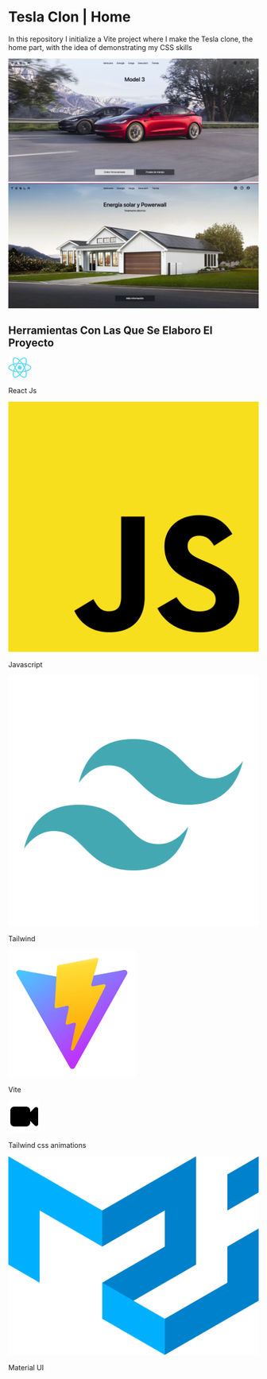 <div>
<h1 className="text-2xl text-white font-extrabold uppercase">Tesla Clon | Home</h1>

<p className="text-xl text-blue-200 font-extrabold">In this repository I initialize a Vite project where I make the Tesla clone, the home part, with the idea of demonstrating my CSS skills
</p>

<div className="flex flex-col justify-center items-center">
<img src="./public/readme/home-1.png"/>
<img src="./public/readme/home-2.png"/>
</div>

<section className="mt-5 flex flex-col gap-y-3 max-w-max min-h-screen mx-auto">
  <h1 className="text-xl font-extrabold text-center mt-3">
    Herramientas Con Las Que Se Elaboro El Proyecto
  </h1>
  <div className="grid grid-cols-4 gap-4">
    <img src="./public/readme/React.svg" width={50} height={50}></img>
    <p className="text-md font-bold mt-3">React Js</p>
    <img src="./public/readme/js.svg" width={50} height={50}></img>
    <p className="text-md font-bold mt-3">Javascript</p>
    <img src="./public/readme/Tailwind.png" width={50} height={50}></img>
    <p className="text-md font-bold mt-3">Tailwind</p>
    <img src="./public/readme/Vite.png" width={50} height={50}></img>
    <p className="text-md font-bold mt-3">Vite</p>
    <img src="./public/readme/animations.svg" width={50} height={50}></img>
    <p className="text-md font-bold mt-3">Tailwind css animations</p>
    <img src="./public/readme/material-ui.svg" width={50} height={50}></img>
    <p className="text-md font-bold mt-3">Material UI</p>
    </div>
</section>
</>